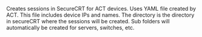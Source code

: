 Creates sessions in SecureCRT for ACT devices.
Uses YAML file created by ACT. This file includes device IPs and names.
The directory is the directory in secureCRT where the sessions will be created. Sub folders will automatically be created for servers, switches, etc. 